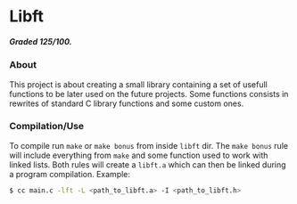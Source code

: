 # Libft
##### Graded 125/100.

### About
This project is about creating a small library containing a set of usefull functions to be later used on the future projects. Some functions consists in rewrites of standard C library functions and some custom ones.

### Compilation/Use
To compile run `make` or `make bonus` from inside `libft` dir. The `make bonus` rule will include everything from `make` and some function used to work with linked lists. Both rules will create a `libft.a` which can then be linked during a program compilation. Example:
```sh
$ cc main.c -lft -L <path_to_libft.a> -I <path_to_libft.h>
```
